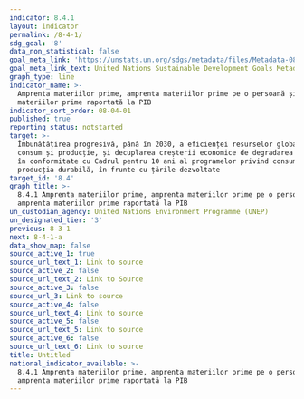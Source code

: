 ```yaml
---
indicator: 8.4.1
layout: indicator
permalink: /8-4-1/
sdg_goal: '8'
data_non_statistical: false
goal_meta_link: 'https://unstats.un.org/sdgs/metadata/files/Metadata-08-04-01.pdf '
goal_meta_link_text: United Nations Sustainable Development Goals Metadata (PDF 4.0 MB)
graph_type: line
indicator_name: >-
  Amprenta materiilor prime, amprenta materiilor prime pe o persoană și amprenta
  materiilor prime raportată la PIB
indicator_sort_order: 08-04-01
published: true
reporting_status: notstarted
target: >-
  Îmbunătățirea progresivă, până în 2030, a eficienței resurselor globale pentru
  consum și producție, și decuplarea creșterii economice de degradarea mediului,
  în conformitate cu Cadrul pentru 10 ani al programelor privind consumul și
  producția durabilă, în frunte cu țările dezvoltate
target_id: '8.4'
graph_title: >-
  8.4.1 Amprenta materiilor prime, amprenta materiilor prime pe o persoană și
  amprenta materiilor prime raportată la PIB
un_custodian_agency: United Nations Environment Programme (UNEP)
un_designated_tier: '3'
previous: 8-3-1
next: 8-4-1-a
data_show_map: false
source_active_1: true
source_url_text_1: Link to source
source_active_2: false
source_url_text_2: Link to Source
source_active_3: false
source_url_3: Link to source
source_active_4: false
source_url_text_4: Link to source
source_active_5: false
source_url_text_5: Link to source
source_active_6: false
source_url_text_6: Link to source
title: Untitled
national_indicator_available: >-
  8.4.1 Amprenta materiilor prime, amprenta materiilor prime pe o persoană și
  amprenta materiilor prime raportată la PIB
---
```

